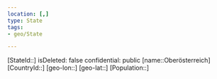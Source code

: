 ```yaml
---
location: [,]
type: State
tags:
- geo/State

---
```

[StateId::]
isDeleted: false
confidential: public
[name::Oberösterreich]
[CountryId::]
[geo-lon::]
[geo-lat::]
[Population::]

